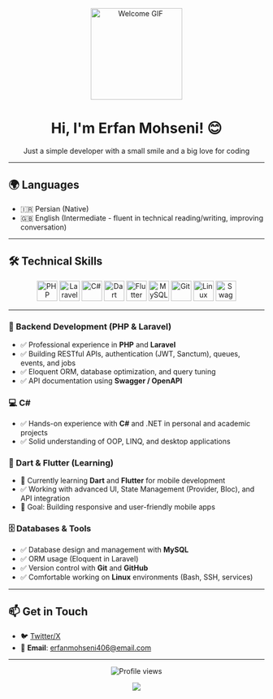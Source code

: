 <p align="center">
  <img width="180" src="https://media.giphy.com/media/3o7TKsQ8UQ4l4LhG2U/giphy.gif" alt="Welcome GIF">
</p>

<h1 align="center">Hi, I'm Erfan Mohseni! 😊</h1>
<p align="center">Just a simple developer with a small smile and a big love for coding</p>

---

## 🌍 Languages
- 🇮🇷 Persian (Native)
- 🇬🇧 English (Intermediate - fluent in technical reading/writing, improving conversation)

---

## 🛠️ Technical Skills

<div align="center">
  <img src="https://cdn.jsdelivr.net/gh/devicons/devicon/icons/php/php-original.svg" alt="PHP" width="40" height="40"/>
  <img src="https://cdn.jsdelivr.net/gh/devicons/devicon/icons/laravel/laravel-plain-wordmark.svg" alt="Laravel" width="40" height="40"/>
  <img src="https://cdn.jsdelivr.net/gh/devicons/devicon/icons/csharp/csharp-original.svg" alt="C#" width="40" height="40"/>
  <img src="https://cdn.jsdelivr.net/gh/devicons/devicon/icons/dart/dart-original.svg" alt="Dart" width="40" height="40"/>
  <img src="https://cdn.jsdelivr.net/gh/devicons/devicon/icons/flutter/flutter-original.svg" alt="Flutter" width="40" height="40"/>
  <img src="https://cdn.jsdelivr.net/gh/devicons/devicon/icons/mysql/mysql-original.svg" alt="MySQL" width="40" height="40"/>
  <img src="https://cdn.jsdelivr.net/gh/devicons/devicon/icons/git/git-original.svg" alt="Git" width="40" height="40"/>
  <img src="https://cdn.jsdelivr.net/gh/devicons/devicon/icons/linux/linux-original.svg" alt="Linux" width="40" height="40"/>
  <img src="https://cdn.jsdelivr.net/gh/devicons/devicon/icons/swagger/swagger-original.svg" alt="Swagger" width="40" height="40"/>
</div>

---

### 🔧 Backend Development (PHP & Laravel)
- ✅ Professional experience in **PHP** and **Laravel**
- ✅ Building RESTful APIs, authentication (JWT, Sanctum), queues, events, and jobs
- ✅ Eloquent ORM, database optimization, and query tuning
- ✅ API documentation using **Swagger / OpenAPI**

### 💻 C#
- ✅ Hands-on experience with **C#** and .NET in personal and academic projects
- ✅ Solid understanding of OOP, LINQ, and desktop applications

### 📱 Dart & Flutter (Learning)
- 🌱 Currently learning **Dart** and **Flutter** for mobile development
- ✅ Working with advanced UI, State Management (Provider, Bloc), and API integration
- 🎯 Goal: Building responsive and user-friendly mobile apps

### 🗄️ Databases & Tools
- ✅ Database design and management with **MySQL**
- ✅ ORM usage (Eloquent in Laravel)
- ✅ Version control with **Git** and **GitHub**
- ✅ Comfortable working on **Linux** environments (Bash, SSH, services)

---

## 📫 Get in Touch
- 🐦 [Twitter/X](https://twitter.com/@ERFANMOHSENI13)
- 📧 **Email**: erfanmohseni406@email.com

---

<p align="center">
  <img src="https://komarev.com/ghpvc/?username=ErfanMohseni20&label=Profile%20views&color=blue&style=flat" alt="Profile views"/>
</p>

<p align="center">
  <img src="https://capsule-render.vercel.app/api?type=waving&color=gradient&height=120&section=footer"/>
</p>
